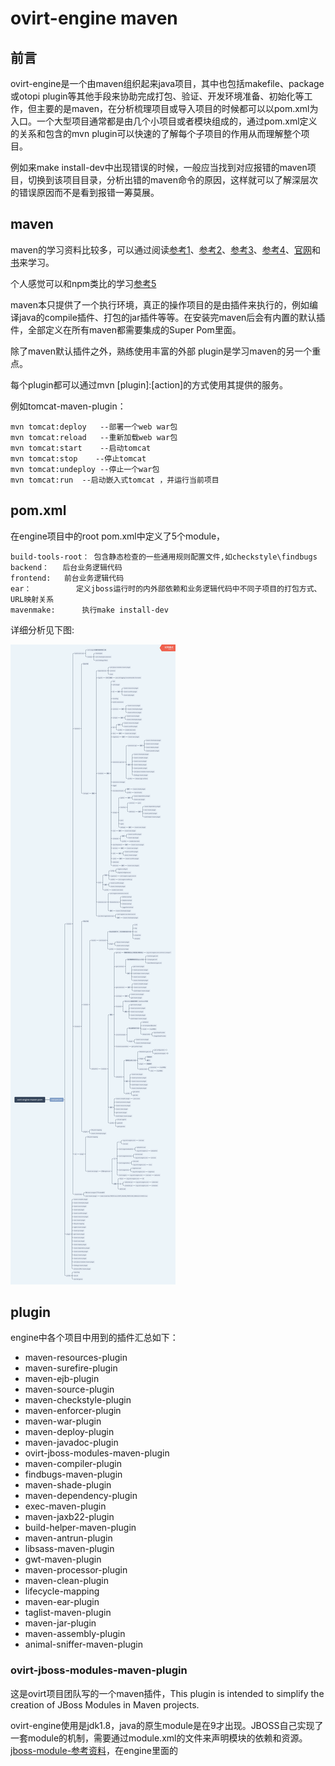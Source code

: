 # ovirt-engine maven
## 前言

ovirt-engine是一个由maven组织起来java项目，其中也包括makefile、package或otopi plugin等其他手段来协助完成打包、验证、开发环境准备、初始化等工作，但主要的是maven，在分析梳理项目或导入项目的时候都可以以pom.xml为入口。一个大型项目通常都是由几个小项目或者模块组成的，通过pom.xml定义的关系和包含的mvn plugin可以快速的了解每个子项目的作用从而理解整个项目。

例如来make install-dev中出现错误的时候，一般应当找到对应报错的maven项目，切换到该项目目录，分析出错的maven命令的原因，这样就可以了解深层次的错误原因而不是看到报错一筹莫展。

## maven

maven的学习资料比较多，可以通过阅读[参考1](https://segmentfault.com/a/1190000014136187)、[参考2](https://juejin.im/entry/5b0fa70af265da090e3df499)、[参考3](http://jolestar.com/dependency-management-tools-maven-gradle/)、[参考4](http://www.cnblogs.com/davenkin/p/advanced-maven-multi-module-vs-inheritance.html)、[官网](http://maven.apache.org/guides/getting-started/index.html)和[书](https://item.jd.com/10476794.html)来学习。

个人感觉可以和npm类比的学习[参考5](https://codeday.me/bug/20181204/432991.html)

maven本只提供了一个执行环境，真正的操作项目的是由插件来执行的，例如编译java的compile插件、打包的jar插件等等。在安装完maven后会有内置的默认插件，全部定义在所有maven都需要集成的Super Pom里面。

除了maven默认插件之外，熟练使用丰富的外部 plugin是学习maven的另一个重点。

每个plugin都可以通过mvn [plugin]:[action]的方式使用其提供的服务。

例如tomcat-maven-plugin：
```
mvn tomcat:deploy   --部署一个web war包
mvn tomcat:reload   --重新加载web war包
mvn tomcat:start    --启动tomcat
mvn tomcat:stop    --停止tomcat
mvn tomcat:undeploy --停止一个war包
mvn tomcat:run  --启动嵌入式tomcat ，并运行当前项目
```

## pom.xml

在engine项目中的root pom.xml中定义了5个module，
```
build-tools-root： 包含静态检查的一些通用规则配置文件,如checkstyle\findbugs
backend：   后台业务逻辑代码
frontend:   前台业务逻辑代码
ear：          定义jboss运行时的内外部依赖和业务逻辑代码中不同子项目的打包方式、URL映射关系
mavenmake:      执行make install-dev
```

详细分析见下图:

![ovirt-engine-maven-pom](https://github.com/ShaneDean/file/raw/eb68d3da19b6bb1d293900288228650ee4b43f9b/blog/ovirt_engine_env/ovirt-engine-maven-pom.png)

## plugin

engine中各个项目中用到的插件汇总如下：

-   maven-resources-plugin
-   maven-surefire-plugin
-   maven-ejb-plugin
-   maven-source-plugin
-   maven-checkstyle-plugin
-   maven-enforcer-plugin
-   maven-war-plugin
-   maven-deploy-plugin
-   maven-javadoc-plugin
-   ovirt-jboss-modules-maven-plugin
-   maven-compiler-plugin
-   findbugs-maven-plugin
-   maven-shade-plugin
-   maven-dependency-plugin
-   exec-maven-plugin
-   maven-jaxb22-plugin
-   build-helper-maven-plugin
-   maven-antrun-plugin
-   libsass-maven-plugin
-   gwt-maven-plugin
-   maven-processor-plugin
-   maven-clean-plugin
-   lifecycle-mapping
-   maven-ear-plugin
-   taglist-maven-plugin
-   maven-jar-plugin
-   maven-assembly-plugin
-   animal-sniffer-maven-plugin

### ovirt-jboss-modules-maven-plugin

这是ovirt项目团队写的一个maven插件，This plugin is intended to simplify the creation of JBoss Modules in Maven projects.

ovirt-engine使用是jdk1.8，java的原生module是在9才出现。JBOSS自己实现了一套module的机制，需要通过module.xml的文件来声明模块的依赖和资源。[jboss-module-参考资料](https://access.redhat.com/documentation/en-us/red_hat_jboss_enterprise_application_platform/7.1/html-single/development_guide/index#class_loading_and_modules)，在engine里面的
